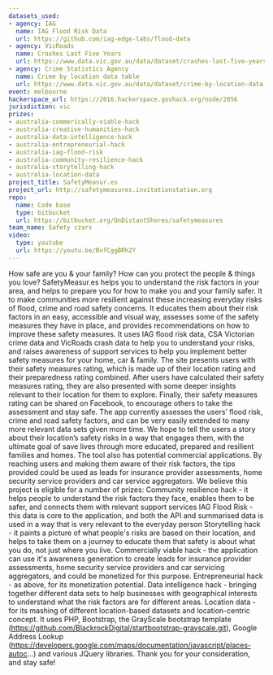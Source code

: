 ```yaml
---
datasets_used:
- agency: IAG
  name: IAG Flood Risk Data
  url: https://github.com/iag-edge-labs/flood-data
- agency: VicRoads
  name: Crashes Last Five Years
  url: https://www.data.vic.gov.au/data/dataset/crashes-last-five-years
- agency: Crime Statistics Agency
  name: Crime by location data table
  url: https://www.data.vic.gov.au/data/dataset/crime-by-location-data-table
event: melbourne
hackerspace_url: https://2016.hackerspace.govhack.org/node/2856
jurisdiction: vic
prizes:
- australia-commerically-viable-hack
- australia-creative-humanities-hack
- australia-data-intelligence-hack
- australia-entrepreneurial-hack
- australia-iag-flood-risk
- australia-community-resilience-hack
- australia-storytelling-hack
- australia-location-data
project_title: SafetyMeasur.es
project_url: http://safetymeasures.invitationstation.org
repo:
  name: Code base
  type: bitbucket
  url: https://bitbucket.org/OnDistantShores/safetymeasures
team_name: Safety czars
video:
  type: youtube
  url: https://youtu.be/BvfCggBRh2Y
---
```


How safe are you & your family? How can you protect the people & things you love?
SafetyMeasur.es helps you to understand the risk factors in your area, and helps to prepare you for how to make you and your family safer. It to make communities more resilient against these increasing everyday risks of flood, crime and road safety concerns. It educates them about their risk factors in an easy, accessible and visual way, assesses some of the safety measures they have in place, and provides recommendations on how to improve these safety measures.
It uses IAG flood risk data, CSA Victorian crime data and VicRoads crash data to help you to understand your risks, and raises awareness of support services to help you implement better safety measures for your home, car & family.
The site presents users with their safety measures rating, which is made up of their location rating and their preparedness rating combined. After users have calculated their safety measures rating, they are also presented with some deeper insights relevant to their location for them to explore. Finally, their safety measures rating can be shared on Facebook, to encourage others to take the assessment and stay safe.
The app currently assesses the users’ flood risk, crime and road safety factors, and can be very easily extended to many more relevant data sets given more time.
We hope to tell the users a story about their location’s safety risks in a way that engages them, with the ultimate goal of save lives through more educated, prepared and resilient families and homes.
The tool also has potential commercial applications. By reaching users and making them aware of their risk factors, the tips provided could be used as leads for insurance provider assessments, home security service providers and car service aggregators.
We believe this project is eligible for a number of prizes:
Community resilience hack - it helps people to understand the risk factors they face, enables them to be safer, and connects them with relevant support services
IAG Flood Risk - this data is core to the application, and both the API and summarised data is used in a way that is very relevant to the everyday person
Storytelling hack - it paints a picture of what people's risks are based on their location, and helps to take them on a journey to educate them that safety is about what you do, not just where you live.
Commercially viable hack - the application can use it's awareness generation to create leads for insurance provider assessments, home security service providers and car servicing aggregators, and could be monetized for this purpose.
Entrepreneurial hack - as above, for its monetization potential.
Data intelligence hack - bringing together different data sets to help businesses with geographical interests to understand what the risk factors are for different areas.
Location data - for its mashing of different location-based datasets and location-centric concept.
It uses PHP, Bootstrap, the GrayScale bootstrap template (https://github.com/BlackrockDigital/startbootstrap-grayscale.git), Google Address Lookup (https://developers.google.com/maps/documentation/javascript/places-autoc...) and various JQuery libraries.
Thank you for your consideration, and stay safe!